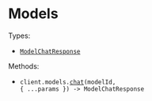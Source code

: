 # Models

Types:

- <code><a href="./src/resources/models.ts">ModelChatResponse</a></code>

Methods:

- <code title="post /api/v1/{model_id}/run">client.models.<a href="./src/resources/models.ts">chat</a>(modelId, { ...params }) -> ModelChatResponse</code>
